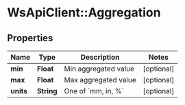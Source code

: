 # WsApiClient::Aggregation

## Properties
Name | Type | Description | Notes
------------ | ------------- | ------------- | -------------
**min** | **Float** | Min aggregated value | [optional] 
**max** | **Float** | Max aggregated value | [optional] 
**units** | **String** | One of &#x60;mm, in, %&#x60; | [optional] 


